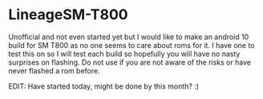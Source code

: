 # LineageSM-T800 

Unofficial and not even started yet but I would like to make an android 10 build for SM T800 as no one seems to care about roms for it. I have one to test this on so I will test each build so hopefully you will have no nasty surprises on flashing. Do not use if you are not aware of the risks or have never flashed a rom before.

EDIT: Have started today, might be done by this month? :)
